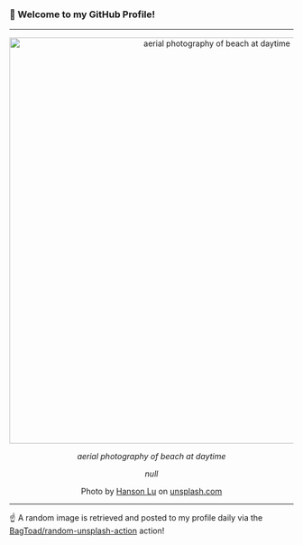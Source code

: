 ### 👋 Welcome to my GitHub Profile!

----

<div align="center">
  <img width="720" src="https://images.unsplash.com/photo-1519121674122-e8613de6bc6b?crop=entropy&cs=tinysrgb&fit=max&fm=jpg&ixid=M3w1NTI0OTR8MHwxfHJhbmRvbXx8fHx8fHx8fDE3MjI0MDYxNzB8&ixlib=rb-4.0.3&q=80&w=1080" alt="aerial photography of beach at daytime">
  
  <em>aerial photography of beach at daytime</em>
  
  <em>null</em>
  
  Photo by [Hanson Lu](https://www.instagram.com/hhansonlu/) on [unsplash.com](https://unsplash.com/)
</div>

----

☝️ A random image is retrieved and posted to my profile daily via the [BagToad/random-unsplash-action](https://github.com/BagToad/random-unsplash-action) action!
